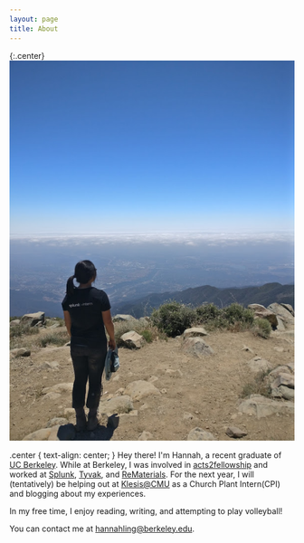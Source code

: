 ```yaml
---
layout: page
title: About
---
```



{:.center}
![cardinal](/images/aboutme1.jpg)  


.center {
  text-align: center;
}
Hey there! I'm Hannah, a recent graduate of [UC Berkeley](http://www.me.berkeley.edu/). While at Berkeley, I was involved in [acts2fellowship](http://www.a2fberkeley.org/) and worked at [Splunk](https://www.splunk.com), [Tyvak](www.tyvak.com), and [ReMaterials](wwww.modroof.in). For the next year, I will (tentatively) be helping out at [Klesis@CMU](https://cmu.klesis.org/) as a Church Plant Intern(CPI) and blogging about my experiences.

In my free time, I enjoy reading, writing, and attempting to play volleyball! 

You can contact me at hannahling@berkeley.edu.


